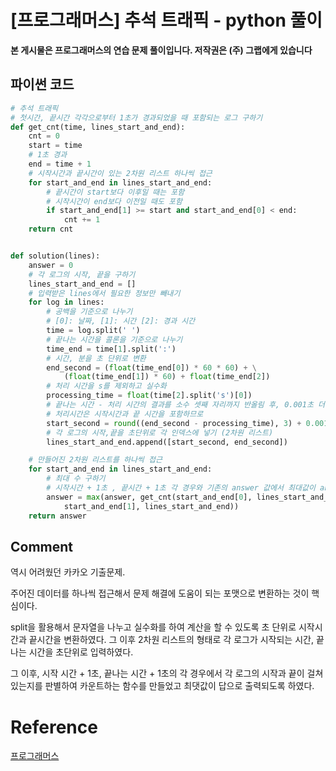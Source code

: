 # [프로그래머스] 추석 트래픽 - python 풀이

**본 게시물은 프로그래머스의 연습 문제 풀이입니다. 저작권은 (주) 그랩에게 있습니다**



## 파이썬 코드

```python
# 추석 트래픽
# 첫시간, 끝시간 각각으로부터 1초가 경과되었을 때 포함되는 로그 구하기
def get_cnt(time, lines_start_and_end):
    cnt = 0
    start = time
    # 1초 경과
    end = time + 1
    # 시작시간과 끝시간이 있는 2차원 리스트 하나씩 접근
    for start_and_end in lines_start_and_end:
        # 끝시간이 start보다 이후일 때는 포함
        # 시작시간이 end보다 이전일 때도 포함
        if start_and_end[1] >= start and start_and_end[0] < end:
            cnt += 1
    return cnt


def solution(lines):
    answer = 0
    # 각 로그의 시작, 끝을 구하기
    lines_start_and_end = []
    # 입력받은 lines에서 필요한 정보만 빼내기
    for log in lines:
        # 공백을 기준으로 나누기
        # [0]: 날짜, [1]: 시간 [2]: 경과 시간
        time = log.split(' ')
        # 끝나는 시간을 콜론을 기준으로 나누기
        time_end = time[1].split(':')
        # 시간, 분을 초 단위로 변환
        end_second = (float(time_end[0]) * 60 * 60) + \
            (float(time_end[1]) * 60) + float(time_end[2])
        # 처리 시간을 s를 제외하고 실수화
        processing_time = float(time[2].split('s')[0])
        # 끝나는 시간 - 처리 시간의 결과를 소수 셋째 자리까지 반올림 후, 0.001초 더하기
        # 처리시간은 시작시간과 끝 시간을 포함하므로
        start_second = round((end_second - processing_time), 3) + 0.001
        # 각 로그의 시작,끝을 초단위로 각 인덱스에 넣기 (2차원 리스트)
        lines_start_and_end.append([start_second, end_second])

    # 만들어진 2차원 리스트를 하나씩 접근
    for start_and_end in lines_start_and_end:
        # 최대 수 구하기
        # 시작시간 + 1초 , 끝시간 + 1초 각 경우와 기존의 answer 값에서 최대값이 answer를 최신화
        answer = max(answer, get_cnt(start_and_end[0], lines_start_and_end), get_cnt(
            start_and_end[1], lines_start_and_end))
    return answer
```



## Comment

역시 어려웠던 카카오 기출문제.

주어진 데이터를 하나씩 접근해서 문제 해결에 도움이 되는 포맷으로 변환하는 것이 핵심이다.

split을 활용해서 문자열을 나누고 실수화를 하여 계산을 할 수 있도록 초 단위로 시작시간과 끝시간을 변환하였다. 그 이후 2차원 리스트의 형태로 각 로그가 시작되는 시간, 끝나는 시간을 초단위로 입력하였다.

그 이후, 시작 시간 + 1초, 끝나는 시간 + 1초의 각 경우에서 각 로그의 시작과 끝이 걸쳐있는지를 판별하여 카운트하는 함수를 만들었고 최댓값이 답으로 출력되도록 하였다.

# Reference

[프로그래머스](https://programmers.co.kr)

